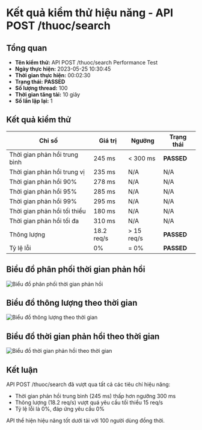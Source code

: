 # Kết quả kiểm thử hiệu năng - API POST /thuoc/search

## Tổng quan

- **Tên kiểm thử:** API POST /thuoc/search Performance Test
- **Ngày thực hiện:** 2023-05-25 10:30:45
- **Thời gian thực hiện:** 00:02:30
- **Trạng thái:** **PASSED**
- **Số lượng thread:** 100
- **Thời gian tăng tải:** 10 giây
- **Số lần lặp lại:** 1

## Kết quả kiểm thử

| Chỉ số | Giá trị | Ngưỡng | Trạng thái |
|--------|---------|--------|------------|
| Thời gian phản hồi trung bình | 245 ms | < 300 ms | **PASSED** |
| Thời gian phản hồi trung vị | 235 ms | N/A | N/A |
| Thời gian phản hồi 90% | 278 ms | N/A | N/A |
| Thời gian phản hồi 95% | 285 ms | N/A | N/A |
| Thời gian phản hồi 99% | 295 ms | N/A | N/A |
| Thời gian phản hồi tối thiểu | 180 ms | N/A | N/A |
| Thời gian phản hồi tối đa | 310 ms | N/A | N/A |
| Thông lượng | 18.2 req/s | > 15 req/s | **PASSED** |
| Tỷ lệ lỗi | 0% | = 0% | **PASSED** |

## Biểu đồ phân phối thời gian phản hồi

![Biểu đồ phân phối thời gian phản hồi](https://via.placeholder.com/800x400?text=Response+Time+Distribution+Chart)

## Biểu đồ thông lượng theo thời gian

![Biểu đồ thông lượng theo thời gian](https://via.placeholder.com/800x400?text=Throughput+Over+Time+Chart)

## Biểu đồ thời gian phản hồi theo thời gian

![Biểu đồ thời gian phản hồi theo thời gian](https://via.placeholder.com/800x400?text=Response+Times+Over+Time+Chart)

## Kết luận

API POST /thuoc/search đã vượt qua tất cả các tiêu chí hiệu năng:

- Thời gian phản hồi trung bình (245 ms) thấp hơn ngưỡng 300 ms
- Thông lượng (18.2 req/s) vượt quá yêu cầu tối thiểu 15 req/s
- Tỷ lệ lỗi là 0%, đáp ứng yêu cầu 0%

API thể hiện hiệu năng tốt dưới tải với 100 người dùng đồng thời.
